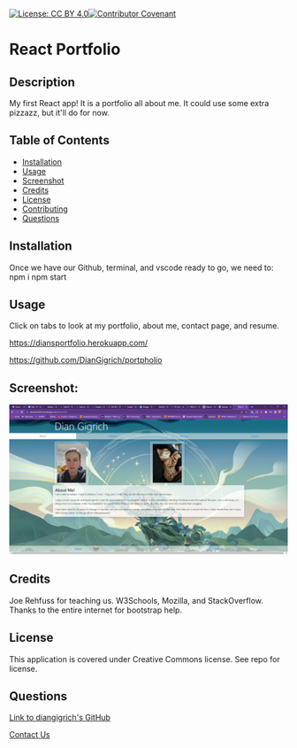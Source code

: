 [![License: CC BY 4.0](https://licensebuttons.net/l/by/4.0/80x15.png)](https://creativecommons.org/licenses/by/4.0/)[![Contributor Covenant](https://img.shields.io/badge/Contributor%20Covenant-2.1-4baaaa.svg)](code_of_conduct.md)
# React Portfolio

## Description
My first React app!  It is a portfolio all about me.  It could use some extra pizzazz, but it'll do for now.
      
## Table of Contents
* [Installation](#installation)
* [Usage](#usage)
* [Screenshot](#screenshot)
* [Credits](#credits)
* [License](#license)
* [Contributing](#contributing)
* [Questions](#questions)
      
## Installation
Once we have our Github, terminal, and vscode ready to go, we need to:
npm i
npm start
      
## Usage
Click on tabs to look at my portfolio, about me, contact page, and resume. 

https://diansportfolio.herokuapp.com/

https://github.com/DianGigrich/portpholio
      
## Screenshot:
![Screenshot of project](./assets/screenshot.png)


## Credits
Joe Rehfuss for teaching us. W3Schools, Mozilla, and StackOverflow. Thanks to the entire internet for bootstrap help.


## License
This application is covered under Creative Commons license. See repo for license.
      
  
## Questions
[Link to diangigrich's GitHub](https://github.com/diangigrich)

[Contact Us](mailto:slayer_barrett_@hotmail.com)